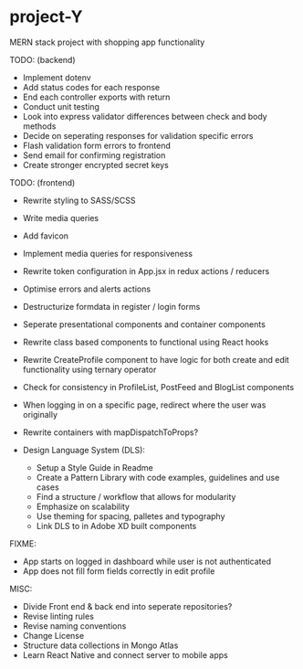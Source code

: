 # project-Y

MERN stack project with shopping app functionality

TODO: (backend)

- Implement dotenv
- Add status codes for each response
- End each controller exports with return
- Conduct unit testing
- Look into express validator differences between check and body methods
- Decide on seperating responses for validation specific errors
- Flash validation form errors to frontend
- Send email for confirming registration
- Create stronger encrypted secret keys

TODO: (frontend)

- Rewrite styling to SASS/SCSS
- Write media queries
- Add favicon
- Implement media queries for responsiveness
- Rewrite token configuration in App.jsx in redux actions / reducers
- Optimise errors and alerts actions
- Destructurize formdata in register / login forms
- Seperate presentational components and container components
- Rewrite class based components to functional using React hooks
- Rewrite CreateProfile component to have logic for both create and edit functionality using ternary operator
- Check for consistency in ProfileList, PostFeed and BlogList components
- When logging in on a specific page, redirect where the user was originally
- Rewrite containers with mapDispatchToProps?

- Design Language System (DLS):
  - Setup a Style Guide in Readme
  - Create a Pattern Library with code examples, guidelines and use cases
  - Find a structure / workflow that allows for modularity
  - Emphasize on scalability
  - Use theming for spacing, palletes and typography
  - Link DLS to in Adobe XD built components

FIXME:

- App starts on logged in dashboard while user is not authenticated
- App does not fill form fields correctly in edit profile

MISC:

- Divide Front end & back end into seperate repositories?
- Revise linting rules
- Revise naming conventions
- Change License
- Structure data collections in Mongo Atlas
- Learn React Native and connect server to mobile apps
